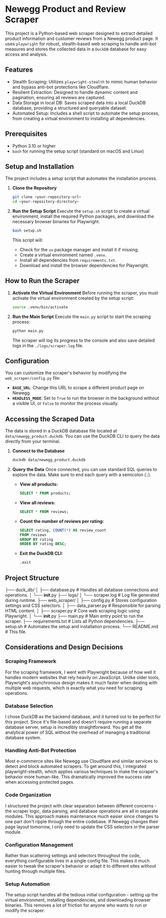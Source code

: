 # Newegg Product and Review Scraper

This project is a Python-based web scraper designed to extract detailed product information and customer reviews from a Newegg product page. It uses `playwright` for robust, stealth-based web scraping to handle anti-bot measures and stores the collected data in a `DuckDB` database for easy access and analysis.

## Features

- Stealth Scraping: Utilizes `playwright-stealth` to mimic human behavior and bypass anti-bot protections like Cloudflare.
- Resilient Extraction: Designed to handle dynamic content and pagination, ensuring all reviews are captured.
- Data Storage in local DB: Saves scraped data into a local DuckDB database, providing a structured and queryable dataset.
- Automated Setup: Includes a shell script to automate the setup process, from creating a virtual environment to installing all dependencies.

## Prerequisites

- Python 3.10 or higher
- `bash` for running the setup script (standard on macOS and Linux)

## Setup and Installation

The project includes a setup script that automates the installation process.

1.  **Clone the Repository**
    ```bash
    git clone <your-repository-url>
    cd <your-repository-directory>
    ```

2.  **Run the Setup Script**
    Execute the `setup.sh` script to create a virtual environment, install the required Python packages, and download the necessary browser binaries for Playwright.

    ```bash
    bash setup.sh
    ```
    This script will:
    - Check for the `uv` package manager and install it if missing.
    - Create a virtual environment named `.venv`.
    - Install all dependencies from `requirements.txt`.
    - Download and install the browser dependencies for Playwright.

## How to Run the Scraper

1.  **Activate the Virtual Environment**
    Before running the scraper, you must activate the virtual environment created by the setup script:
    ```bash
    source .venv/bin/activate
    ```

2.  **Run the Main Script**
    Execute the `main.py` script to start the scraping process:
    ```bash
    python main.py
    ```
    The scraper will log its progress to the console and also save detailed logs in the `./logs/scraper.log` file.

## Configuration

You can customize the scraper's behavior by modifying the `web_scraper/config.py` file:

- **`BASE_URL`**: Change this URL to scrape a different product page on Newegg.
- **`HEADLESS_MODE`**: Set to `True` to run the browser in the background without a visible UI, or `False` to monitor the process visually.

## Accessing the Scraped Data

The data is stored in a DuckDB database file located at `data/newegg_product.duckdb`. You can use the DuckDB CLI to query the data directly from your terminal.

1.  **Connect to the Database**
    ```bash
    duckdb data/newegg_product.duckdb
    ```

2.  **Query the Data**
    Once connected, you can use standard SQL queries to explore the data. Make sure to end each query with a semicolon (`;`).

    - **View all products:**
      ```sql
      SELECT * FROM products;
      ```

    - **View all reviews:**
      ```sql
      SELECT * FROM reviews;
      ```

    - **Count the number of reviews per rating:**
       ```sql
       SELECT rating, COUNT(*) AS review_count
       FROM reviews
       GROUP BY rating
       ORDER BY rating DESC;
       ```
    - **Exit the DuckDB CLI:**
      ```sql
      .exit
      ```
## Project Structure


├── duck_db/
│   ├── database.py       # Handles all database connections and operations.
│   └── __init__.py
├── logs/
│   └── scraper.log       # Log file generated during runtime.
├── web_scraper/
│   ├── config.py         # Stores configuration settings and CSS selectors.
│   ├── data_parser.py    # Responsible for parsing HTML content.
│   ├── scraper.py        # Core web scraping logic using Playwright.
│   └── __init__.py
├── main.py               # Main entry point to run the scraper.
├── requirements.txt      # Lists all Python dependencies.
├── setup.sh              # Automates the setup and installation process.
└── README.md             # This file.


## Considerations and Design Decisions
### Scraping Framework
For the scraping framework, I went with Playwright because of how well it handles modern websites that rely heavily on JavaScript. Unlike older tools, Playwright's asynchronous design makes it much faster when dealing with multiple web requests, which is exactly what you need for scraping operations.
### Database Selection
I chose DuckDB as the backend database, and it turned out to be perfect for this project. Since it's file-based and doesn't require running a separate database server, setup is incredibly straightforward. You get all the analytical power of SQL without the overhead of managing a traditional database system.
### Handling Anti-Bot Protection
Most e-commerce sites like Newegg use Cloudflare and similar services to detect and block automated scrapers. To get around this, I integrated playwright-stealth, which applies various techniques to make the scraper's behavior more human-like. This dramatically improved the success rate when accessing protected pages.
### Code Organization
I structured the project with clear separation between different concerns - the scraper logic, data parsing, and database operations are all in separate modules. This approach makes maintenance much easier since changes to one part don't ripple through the entire codebase.
If Newegg changes their page layout tomorrow, I only need to update the CSS selectors in the parser module.

### Configuration Management
Rather than scattering settings and selectors throughout the code, everything configurable lives in a single config file. This makes it much easier to tweak the scraper's behavior or adapt it to different sites without hunting through multiple files.
### Setup Automation
The setup script handles all the tedious initial configuration - setting up the virtual environment, installing dependencies, and downloading browser binaries. This removes a lot of friction for anyone who wants to run or modify the scraper.
